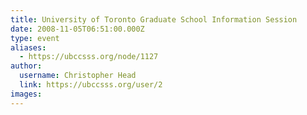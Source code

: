 ```yaml
---
title: University of Toronto Graduate School Information Session 
date: 2008-11-05T06:51:00.000Z
type: event
aliases:
  - https://ubccsss.org/node/1127
author:
  username: Christopher Head
  link: https://ubccsss.org/user/2
images:
---
```


